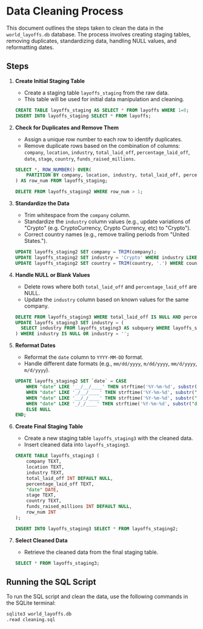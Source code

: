 # Data Cleaning Process

This document outlines the steps taken to clean the data in the `world_layoffs.db` database. The process involves creating staging tables, removing duplicates, standardizing data, handling NULL values, and reformatting dates.

## Steps

1. **Create Initial Staging Table**
    - Create a staging table `layoffs_staging` from the raw data.
    - This table will be used for initial data manipulation and cleaning.

    ```sql
    CREATE TABLE layoffs_staging AS SELECT * FROM layoffs WHERE 1=0;
    INSERT INTO layoffs_staging SELECT * FROM layoffs;
    ```

2. **Check for Duplicates and Remove Them**
    - Assign a unique row number to each row to identify duplicates.
    - Remove duplicate rows based on the combination of columns: `company`, `location`, `industry`, `total_laid_off`, `percentage_laid_off`, `date`, `stage`, `country`, `funds_raised_millions`.

    ```sql
    SELECT *, ROW_NUMBER() OVER(
        PARTITION BY company, location, industry, total_laid_off, percentage_laid_off, `date`, stage, country, funds_raised_millions
    ) AS row_num FROM layoffs_staging;

    DELETE FROM layoffs_staging2 WHERE row_num > 1;
    ```

3. **Standardize the Data**
    - Trim whitespace from the `company` column.
    - Standardize the `industry` column values (e.g., update variations of "Crypto" (e.g. CryptoCurrency, Crypto Currency, etc) to "Crypto").
    - Correct country names (e.g., remove trailing periods from "United States.").

    ```sql
    UPDATE layoffs_staging2 SET company = TRIM(company);
    UPDATE layoffs_staging2 SET industry = 'Crypto' WHERE industry LIKE 'Crypto%';
    UPDATE layoffs_staging2 SET country = TRIM(country, '.') WHERE country LIKE 'United States%';
    ```

4. **Handle NULL or Blank Values**
    - Delete rows where both `total_laid_off` and `percentage_laid_off` are NULL.
    - Update the `industry` column based on known values for the same company.

    ```sql
    DELETE FROM layoffs_staging3 WHERE total_laid_off IS NULL AND percentage_laid_off IS NULL;
    UPDATE layoffs_staging3 SET industry = (
      SELECT industry FROM layoffs_staging3 AS subquery WHERE layoffs_staging3.company = subquery.company AND subquery.industry IS NOT NULL
    ) WHERE industry IS NULL OR industry = '';
    ```

5. **Reformat Dates**
    - Reformat the `date` column to `YYYY-MM-DD` format.
    - Handle different date formats (e.g., `mm/dd/yyyy`, `m/dd/yyyy`, `mm/d/yyyy`, `m/d/yyyy`).

    ```sql
    UPDATE layoffs_staging2 SET `date` = CASE
        WHEN "date" LIKE '__/__/____' THEN strftime('%Y-%m-%d', substr("date", 7, 4) || '-' || substr("date", 1, 2) || '-' || substr("date", 4, 2))
        WHEN "date" LIKE '_/__/____' THEN strftime('%Y-%m-%d', substr("date", 6, 4) || '-0' || substr("date", 1, 1) || '-' || substr("date", 3, 2))
        WHEN "date" LIKE '__/_/____' THEN strftime('%Y-%m-%d', substr("date", 6, 4) || '-' || substr("date", 1, 2) || '-0' || substr("date", 4, 1))
        WHEN "date" LIKE '_/_/____' THEN strftime('%Y-%m-%d', substr("date", 5, 4) || '-0' || substr("date", 1, 1) || '-0' || substr("date", 3, 1))
        ELSE NULL
    END;
    ```

6. **Create Final Staging Table**
    - Create a new staging table `layoffs_staging3` with the cleaned data.
    - Insert cleaned data into `layoffs_staging3`.

    ```sql
    CREATE TABLE layoffs_staging3 (
        company TEXT,
        location TEXT,
        industry TEXT,
        total_laid_off INT DEFAULT NULL,
        percentage_laid_off TEXT,
        "date" DATE,
        stage TEXT,
        country TEXT,
        funds_raised_millions INT DEFAULT NULL,
        row_num INT
    );

    INSERT INTO layoffs_staging3 SELECT * FROM layoffs_staging2;
    ```

7. **Select Cleaned Data**
    - Retrieve the cleaned data from the final staging table.

    ```sql
    SELECT * FROM layoffs_staging3;
    ```

## Running the SQL Script

To run the SQL script and clean the data, use the following commands in the SQLite terminal:

```sh
sqlite3 world_layoffs.db
.read cleaning.sql
```